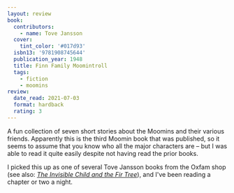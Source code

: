 ```yaml
---
layout: review
book:
  contributors:
    - name: Tove Jansson
  cover:
    tint_color: '#017d93'
  isbn13: '9781908745644'
  publication_year: 1948
  title: Finn Family Moomintroll
  tags:
    - fiction
    - moomins
review:
  date_read: 2021-07-03
  format: hardback
  rating: 3
---
```


A fun collection of seven short stories about the Moomins and their various friends.
Apparently this is the third Moomin book that was published, so it seems to assume that you know who all the major characters are – but I was able to read it quite easily despite not having read the prior books.

I picked this up as one of several Tove Jansson books from the Oxfam shop (see also: [*The Invisible Child and the Fir Tree*](/reviews/the-invisible-child-and-the-fir-tree/)), and I've been reading a chapter or two a night.
